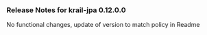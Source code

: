 ### Release Notes for krail-jpa 0.12.0.0

No functional changes, update of version to match policy in Readme
